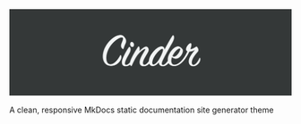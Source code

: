 <img src="img/header.png" alt="Cinder | A clean, responsive theme for MkDocs" width="728">

A clean, responsive MkDocs static documentation site generator theme
